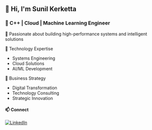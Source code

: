 ## 👋 Hi, I'm Sunil Kerketta

### 🚀 C++ | Cloud | Machine Learning Engineer

🌟 Passionate about building high-performance systems and intelligent solutions
  
🔬 Technology Expertise
- Systems Engineering
- Cloud Solutions
- AI/ML Development

💼 Business Strategy
- Digital Transformation
- Technology Consulting
- Strategic Innovation

#### 📫 Connect
[![LinkedIn](https://img.shields.io/badge/-LinkedIn-0077B5?style=flat-square&logo=Linkedin&logoColor=white)](www.linkedin.com/in/me-myself-sk)
